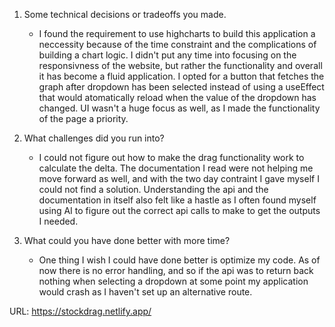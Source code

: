 1. Some technical decisions or tradeoffs you made.
   - I found the requirement to use highcharts to build this application a neccessity because of the time constraint and the complications of building a chart logic. I didn't put any time into focusing on the responsivness of the website, but rather the functionality and overall it has become a fluid application. I opted for a button that fetches the graph after dropdown has been selected instead of using a useEffect that would atomatically reload when the value of the dropdown has changed. UI wasn't a huge focus as well, as I made the functionality of the page a priority. 

3. What challenges did you run into?
   - I could not figure out how to make the drag functionality work to calculate the delta. The documentation I read were not helping me move forward as well, and with the two day contraint I gave myself I could not find a solution. Understanding the api and the documentation in itself also felt like a hastle as I often found myself using AI to figure out the correct api calls to make to get the outputs I needed. 

5. What could you have done better with more time?
   - One thing I wish I could have done better is optimize my code. As of now there is no error handling, and so if the api was to return back nothing when selecting a dropdown at some point my application would crash as I haven't set up an alternative route. 


URL: https://stockdrag.netlify.app/ 
